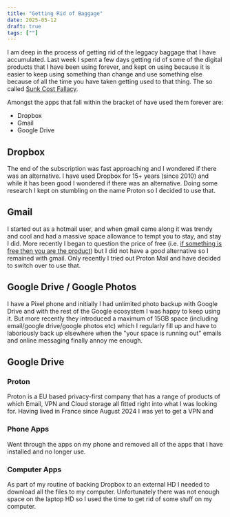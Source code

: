 ```yaml
---
title: "Getting Rid of Baggage"
date: 2025-05-12
draft: true
tags: [""]
---
```


I am deep in the process of getting rid of the leggacy baggage that I have accumulated. Last week I spent a few days getting rid of some of the digital products that I have been using forever, and kept on using because it is easier to keep using something than change and use something else because of all the time you have taken getting used to that thing. The so called [Sunk Cost Fallacy](https://thedecisionlab.com/biases/the-sunk-cost-fallacy).

Amongst the apps that fall within the bracket of have used them forever are:

- Dropbox
- Gmail
- Google Drive

## Dropbox

The end of the subscription was fast approaching and I wondered if there was an alternative. I have used Dropbox for 15+ years (since 2010) and while it has been good I wondered if there was an alternative. Doing some research I kept on stumbling on the name Proton so I decided to use that.

## Gmail

I started out as a hotmail user, and when gmail came along it was trendy and cool and had a massive space allowance to tempt you to stay, and stay I did. More recently I began to question the price of free (i.e. [if something is free then you are the product](https://www.forbes.com/sites/marketshare/2012/03/05/if-youre-not-paying-for-it-you-become-the-product/)) but I did not have a good alternative so I remained with gmail. Only recently I tried out Proton Mail and have decided to switch over to use that. 

## Google Drive / Google Photos

I have a Pixel phone and initially I had unlimited photo backup with Google Drive and with the rest of the Google ecosystem I was happy to keep using it. But more recently they introduced a maximum of 15GB space (including email/google drive/google photos etc) which I regularly fill up and have to laboriously back up elsewhere when the "your space is running out" emails and online messaging finally annoy me enough. 

## Google Drive






### Proton

Proton is a EU based privacy-first company that has a range of products of which Email, VPN and Cloud storage all fitted right into what I was looking for. Having lived in France since August 2024 I was yet to get a VPN and

### Phone Apps

Went through the apps on my phone and removed all of the apps that I have installed and no longer use.

### Computer Apps

As part of my routine of backing Dropbox to an external HD I needed to download all the files to my computer. Unfortunately there was not enough space on the laptop HD so I used the time to get rid of some stuff on my computer.
